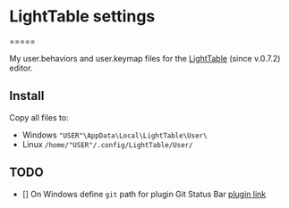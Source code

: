 # LightTable settings
=====

My user.behaviors and user.keymap files for the [LightTable](http://www.lighttable.com) (since v.0.7.2) editor.

## Install
Copy all files to:
* Windows `"USER"\AppData\Local\LightTable\User\`
* Linux `/home/"USER"/.config/LightTable/User/`

## TODO
- [] On Windows define `git` path for plugin Git Status Bar [plugin link](https://github.com/zk/lt-gitstatusbar)

